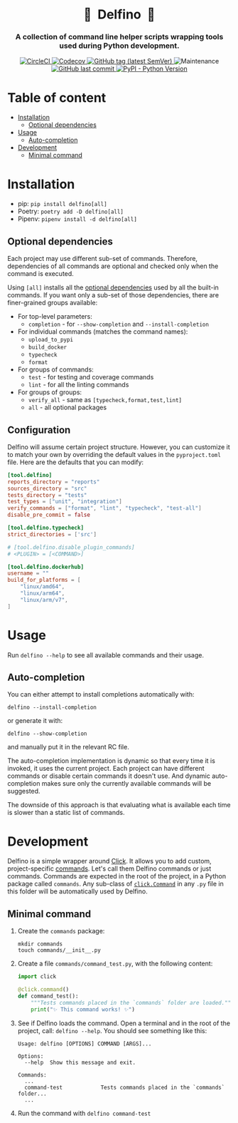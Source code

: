 <h1 align="center" style="border-bottom: none;">🧰&nbsp;&nbsp;Delfino&nbsp;&nbsp;🧰</h1>
<h3 align="center">A collection of command line helper scripts wrapping tools used during Python development.</h3>

<p align="center">
    <a href="https://app.circleci.com/pipelines/github/radeklat/delfino?branch=main">
        <img alt="CircleCI" src="https://img.shields.io/circleci/build/github/radeklat/delfino">
    </a>
    <a href="https://app.codecov.io/gh/radeklat/delfino/">
        <img alt="Codecov" src="https://img.shields.io/codecov/c/github/radeklat/delfino">
    </a>
    <a href="https://github.com/radeklat/delfino/tags">
        <img alt="GitHub tag (latest SemVer)" src="https://img.shields.io/github/tag/radeklat/delfino">
    </a>
    <img alt="Maintenance" src="https://img.shields.io/maintenance/yes/2022">
    <a href="https://github.com/radeklat/delfino/commits/main">
        <img alt="GitHub last commit" src="https://img.shields.io/github/last-commit/radeklat/delfino">
    </a>
    <a href="https://www.python.org/doc/versions/">
        <img alt="PyPI - Python Version" src="https://img.shields.io/pypi/pyversions/delfino">
    </a>
</p>

<!--
    How to generate TOC from PyCharm:
    https://github.com/vsch/idea-multimarkdown/wiki/Table-of-Contents-Extension
-->
[TOC levels=1,2 markdown formatted bullet hierarchy]: # "Table of content"

# Table of content
- [Installation](#installation)
  - [Optional dependencies](#optional-dependencies)
- [Usage](#usage)
  - [Auto-completion](#auto-completion)
- [Development](#development)
  - [Minimal command](#minimal-command)

# Installation

- pip: `pip install delfino[all]`
- Poetry: `poetry add -D delfino[all]`
- Pipenv: `pipenv install -d delfino[all]`

## Optional dependencies

Each project may use different sub-set of commands. Therefore, dependencies of all commands are optional and checked only when the command is executed.

Using `[all]` installs all the [optional dependencies](https://setuptools.pypa.io/en/latest/userguide/dependency_management.html#optional-dependencies) used by all the built-in commands. If you want only a sub-set of those dependencies, there are finer-grained groups available:

- For top-level parameters:
  - `completion` - for `--show-completion` and `--install-completion`
- For individual commands (matches the command names):
  - `upload_to_pypi`
  - `build_docker`
  - `typecheck`
  - `format`
- For groups of commands:
  - `test` - for testing and coverage commands
  - `lint` - for all the linting commands
- For groups of groups:
  - `verify_all` - same as `[typecheck,format,test,lint]`
  - `all` - all optional packages

## Configuration

Delfino will assume certain project structure. However, you can customize it to match your own by overriding the default values in the `pyproject.toml` file. Here are the defaults that you can modify:

```toml
[tool.delfino]
reports_directory = "reports"
sources_directory = "src"
tests_directory = "tests"
test_types = ["unit", "integration"]
verify_commands = ["format", "lint", "typecheck", "test-all"]
disable_pre_commit = false

[tool.delfino.typecheck]
strict_directories = ['src']

# [tool.delfino.disable_plugin_commands]
# <PLUGIN> = [<COMMAND>]

[tool.delfino.dockerhub]
username = ""
build_for_platforms = [
    "linux/amd64",
    "linux/arm64",
    "linux/arm/v7",
]
```

# Usage

Run `delfino --help` to see all available commands and their usage.

## Auto-completion

You can either attempt to install completions automatically with:

```shell script
delfino --install-completion
```

or generate it with:

```shell script
delfino --show-completion
```

and manually put it in the relevant RC file.

The auto-completion implementation is dynamic so that every time it is invoked, it uses the current project. Each project can have different commands or disable certain commands it doesn't use. And dynamic auto-completion makes sure only the currently available commands will be suggested.

The downside of this approach is that evaluating what is available each time is slower than a static list of commands.

# Development

Delfino is a simple wrapper around [Click](https://click.palletsprojects.com). It allows you to add custom, project-specific [commands](https://click.palletsprojects.com/en/8.0.x/quickstart/#basic-concepts-creating-a-command). Let's call them Delfino commands or just commands. Commands are expected in the root of the project, in a Python package called `commands`. Any sub-class of [`click.Command`](https://click.palletsprojects.com/en/8.0.x/api/#click.Command) in any `.py` file in this folder will be automatically used by Delfino.

## Minimal command

<!-- TODO(Radek): Delfino expects `pyproject.toml` configured. -->
<!-- TODO(Radek): Delfino expects Poetry or Pipenv to be available. -->

1. Create the `commands` package:
   ```shell script
   mkdir commands
   touch commands/__init__.py
   ```
2. Create a file `commands/command_test.py`, with the following content:
   ```python
   import click
   
   @click.command()
   def command_test():
       """Tests commands placed in the `commands` folder are loaded."""
       print("✨ This command works! ✨")
   ```
3. See if Delfino loads the command. Open a terminal and in the root of the project, call: `delfino --help`. You should see something like this:
   ```text
   Usage: delfino [OPTIONS] COMMAND [ARGS]...
   
   Options:
     --help  Show this message and exit.
   
   Commands:
     ...
     command-test            Tests commands placed in the `commands` folder...
     ...
   ```
4. Run the command with `delfino command-test`

<!--
## Advanced Command

Delfino adds optional bits of functionality on top of Click. The following example demonstrates some of those:

```python
import click

from delfino.contexts import pass_app_context, AppContext
from delfino.validation import assert_pip_package_installed, pyproject_toml_key_missing

@click.command()
# The `pass_app_context` decorator adds `AppContext` as the first parameter.
@pass_app_context
def command_test(app_context: AppContext):
   """Tests commands placed in the `commands` folder are loaded."""
   # Test optional dependencies. Any failing assertion will be printed as:
   # Command '<NAME>' is misconfigured. <ASSERTION ERROR MESSAGE> 
   assert_pip_package_installed("delfino")
   
   # AppContext contain a parsed `pyproject.toml` file.
   # Commands can add their config under `[tool.delfino.commands.<COMMAND_NAME>]`.
   assert "command_test" in app_context.pyproject_toml.tool.delfino.commands, \
       pyproject_toml_key_missing("tool.delfino.commands.command_test")
   
   print(app_context.pyproject_toml.tool.delfino.commands["command-test"])
```
-->

